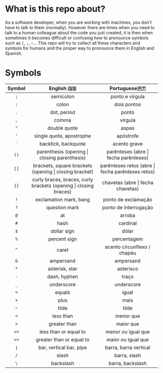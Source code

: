 # What is this repo about?

As a software developer, when you are working with machines, you don't have to talk to them (normally). However there are times when you need to talk to a human colleague about the code you just created, it is then when sometimes it becomes difficult or confusing how to pronounce symbols such as `[`, `;`, `~`... This repo will try to collect all these characters and symbols for humans and the proper way to pronounce them in English and Spanish.

# Symbols

| Symbol   |                            English 🇬🇧                            |                Portuguese🇵🇹               |
| :------: | :--------------------------------------------------------------: | :---------------------------------------: |
|   `;`    |                            semicolon                             |               ponto e vírgula             |
|   `:`    |                              colon                               |                dois pontos                |
|   `.`    |                           dot, period                            |                   ponto                   |
|   `,`    |                              comma                               |                   vírgula                 |
|   `"`    |                           double quote                           |                   aspas                   |
|   `'`    |                     single quote, apostrophe                     |                  apóstrofe                |
|   `` ` ``  |                       backtick, backquote                      |                  acento grave             |
|   `()`   |           parenthesis (opening \| closing parenthesis)           |   parênteses (abre \| fecha parênteses)   |
|   `[]`   |      brackets, square brackets (opening \| closing bracket)      |parênteses retos (abre \| fecha parênteses retos)|
|   `{}`   | curly braces, braces, curly brackets (opening \| closing braces) |       chavetas (abre \| fecha chavetas)       |
|   `!`    |                      exclamation mark, bang                       | ponto de exclamação |
|   `?`    |                          question mark                           |         ponto de interrogação          |
|   `@`    |                                at                                |                  arroba                   |
|   `#`    |                               hash                               |                cardinal                  |
|   `$`    |                           dollar sign                            |                   dólar                   |
|   `%`    |                           percent sign                           |                percentagem                 |
|   `^`    |                              caret                               |            acento circunflexo / chapéu             |
|   `&`    |                            ampersand                             |                 ampersand                 |
|   `*`    |                         asterisk, star                           |                 asterisco                 |
|   `-`    |                           dash, hyphen                           |                   traço                   |
|   `_`    |                            underscore                            |                underscore                 |
|   `=`    |                              equals                              |                    igual                  |
|   `+`    |                               plus                               |                    mais                   |
|   `~`    |                              tilde                               |                    tilde                  |
|   `<`    |                            less than                             |                 menor que                 |
|   `>`    |                           greater than                           |                 maior que                 |
|   `<=`   |                      less than or equal to                       |             menor ou igual que            |
|   `>=`   |                     greater than or equal to                     |             maior ou igual que            |
|   <code>&#124;</code>    |                     bar, vertical bar, pipe                      |           barra, barra vertical           |
|   `/`    |                              slash                               |              barra, slash                 |
|   `\`    |                            backslash                             |              barra, backslash             |
